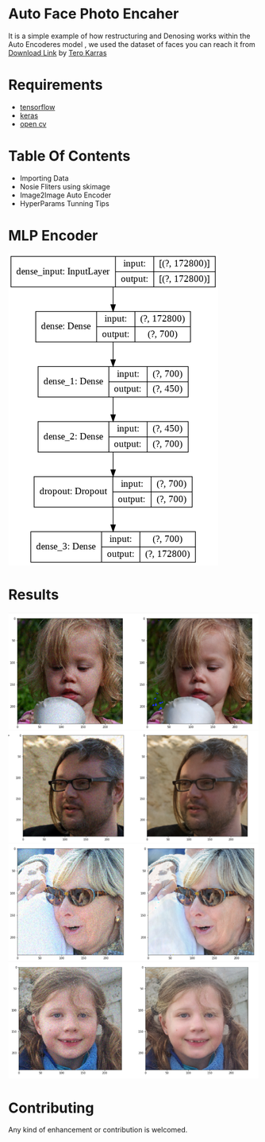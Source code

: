 # Auto Face Photo Encaher 
It is a simple example of how restructuring and Denosing works within the Auto Encoderes model , we used the dataset of faces you can reach it from [Download Link](https://drive.google.com/drive/u/0/folders/1tZUcXDBeOibC6jcMCtgRRz67pzrAHeHL)
by [Tero Karras](https://research.nvidia.com/person/tero-karras)





# Requirements
- [tensorflow](tensorflow.org)
- [keras](http://keras.io/) 
- [open cv](https://pypi.org/project/opencv-python/) 

# Table Of Contents
-  Importing Data
-  Nosie Fliters using skimage
-  Image2Image Auto Encoder
-  HyperParams Tunning Tips


# MLP Encoder
![Results](./media/model.png)



# Results
![Results](./media/res1.png)
![Results](./media/res2.png)
![Results](./media/res3.png)
![Results](./media/res4.png)




# Contributing
Any kind of enhancement or contribution is welcomed.





